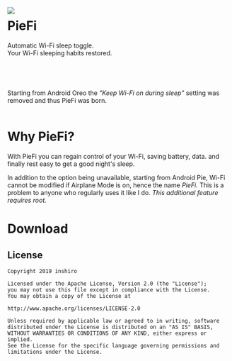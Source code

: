
<p><img align="left" src="https://i.postimg.cc/7Y6xjw79/ic-launcher-round.png" > <h1>PieFi</h1>Automatic Wi-Fi sleep toggle.<br>Your Wi-Fi sleeping habits restored.<br><br><br></p>

#
<p>Starting from Android Oreo the <i>"Keep Wi-Fi on during sleep"</i> setting was removed and thus PieFi was born.<br><br></p>

# Why PieFi?

With PieFi you can regain control of your Wi-Fi, saving battery, data. and finally rest easy to get a good night's sleep.

In addition to the option being unavailable, starting from Android Pie, Wi-Fi cannot be modified if Airplane Mode is on, hence the name _PieFi._ This is a problem to anyone who regularly uses it like I do.
*This additional feature requires root.*

# Download

License
-------

    Copyright 2019 inshiro

    Licensed under the Apache License, Version 2.0 (the "License");
    you may not use this file except in compliance with the License.
    You may obtain a copy of the License at

    http://www.apache.org/licenses/LICENSE-2.0

    Unless required by applicable law or agreed to in writing, software
    distributed under the License is distributed on an "AS IS" BASIS,
    WITHOUT WARRANTIES OR CONDITIONS OF ANY KIND, either express or implied.
    See the License for the specific language governing permissions and
    limitations under the License.
